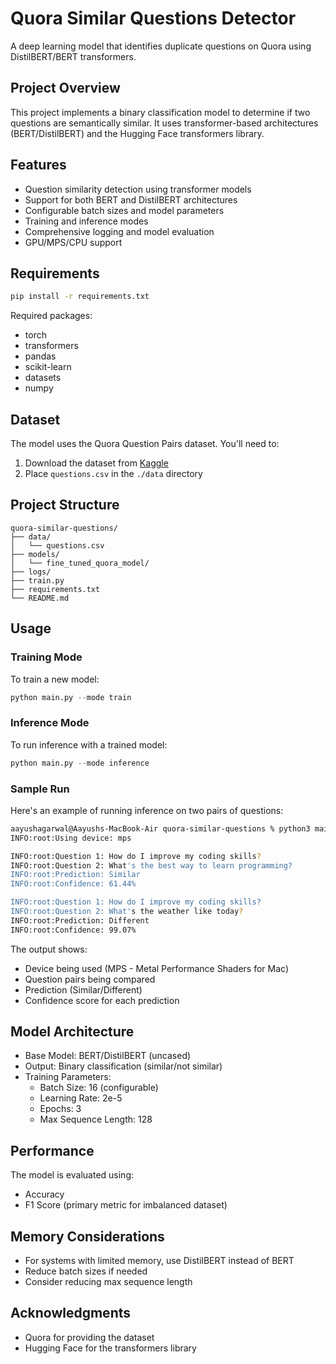 # Quora Similar Questions Detector

A deep learning model that identifies duplicate questions on Quora using DistilBERT/BERT transformers.

## Project Overview

This project implements a binary classification model to determine if two questions are semantically similar. It uses transformer-based architectures (BERT/DistilBERT) and the Hugging Face transformers library.

## Features

- Question similarity detection using transformer models
- Support for both BERT and DistilBERT architectures
- Configurable batch sizes and model parameters
- Training and inference modes
- Comprehensive logging and model evaluation
- GPU/MPS/CPU support

## Requirements

```bash
pip install -r requirements.txt
```

Required packages:
- torch
- transformers
- pandas
- scikit-learn
- datasets
- numpy

## Dataset

The model uses the Quora Question Pairs dataset. You'll need to:
1. Download the dataset from [Kaggle](https://www.kaggle.com/c/quora-question-pairs)
2. Place `questions.csv` in the `./data` directory

## Project Structure

```
quora-similar-questions/
├── data/
│   └── questions.csv
├── models/
│   └── fine_tuned_quora_model/
├── logs/
├── train.py
├── requirements.txt
└── README.md
```

## Usage

### Training Mode

To train a new model:

```python
python main.py --mode train
```

### Inference Mode

To run inference with a trained model:

```python
python main.py --mode inference
```

### Sample Run

Here's an example of running inference on two pairs of questions:

```bash
aayushagarwal@Aayushs-MacBook-Air quora-similar-questions % python3 main.py --mode inference
INFO:root:Using device: mps

INFO:root:Question 1: How do I improve my coding skills?
INFO:root:Question 2: What's the best way to learn programming?
INFO:root:Prediction: Similar
INFO:root:Confidence: 61.44%

INFO:root:Question 1: How do I improve my coding skills?
INFO:root:Question 2: What's the weather like today?
INFO:root:Prediction: Different
INFO:root:Confidence: 99.07%
```

The output shows:
- Device being used (MPS - Metal Performance Shaders for Mac)
- Question pairs being compared
- Prediction (Similar/Different)
- Confidence score for each prediction

## Model Architecture

- Base Model: BERT/DistilBERT (uncased)
- Output: Binary classification (similar/not similar)
- Training Parameters:
  - Batch Size: 16 (configurable)
  - Learning Rate: 2e-5
  - Epochs: 3
  - Max Sequence Length: 128

## Performance

The model is evaluated using:
- Accuracy
- F1 Score (primary metric for imbalanced dataset)

## Memory Considerations

- For systems with limited memory, use DistilBERT instead of BERT
- Reduce batch sizes if needed
- Consider reducing max sequence length

## Acknowledgments

- Quora for providing the dataset
- Hugging Face for the transformers library